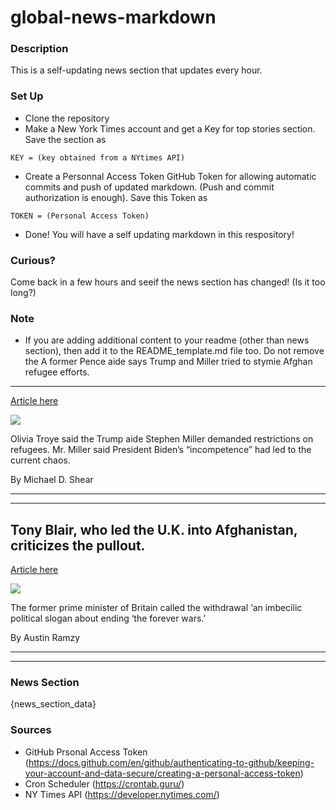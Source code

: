 # global-news-markdown

### Description 
This is a self-updating news section that updates every hour.

### Set Up 
* Clone the repository
* Make a New York Times account and get a Key for top stories section. Save the section as 
 ```
 KEY = (key obtained from a NYtimes API)
 ```
*  Create a Personnal Access Token GitHub Token for allowing automatic commits and push of updated markdown. (Push and commit authorization is enough). Save this Token as 
```
TOKEN = (Personal Access Token)
```
* Done! You will have a self updating markdown in this respository!

### Curious?
Come back in a few hours and seeif the news section has changed! (Is it too long?)

### Note
* If you are adding additional content to your readme (other than news section), then add it to the README_template.md file too. Do not remove the A former Pence aide says Trump and Miller tried to stymie Afghan refugee efforts.
---------------------------------------------------------------------------------

[Article here](https://www.nytimes.com/2021/08/21/world/asia/pence-troye-trump-miller-afghan-refugees.html)

[![](https://static01.nyt.com/images/2021/08/21/world/21afghanistan-briefing-troye-trump/merlin_175014276_0c62ac1d-b592-4b5e-ac81-2d5cf73f58e7-superJumbo.jpg)](https://www.nytimes.com/2021/08/21/world/asia/pence-troye-trump-miller-afghan-refugees.html)

Olivia Troye said the Trump aide Stephen Miller demanded restrictions on refugees. Mr. Miller said President Biden’s “incompetence” had led to the current chaos.

By Michael D. Shear

* * *

* * *

Tony Blair, who led the U.K. into Afghanistan, criticizes the pullout.
----------------------------------------------------------------------

[Article here](https://www.nytimes.com/2021/08/22/world/tony-blair-afghanistan-pullout.html)

[![](https://static01.nyt.com/images/2021/08/22/world/22afghanistanbriefing-tony-blair/merlin_15962709_4ea881df-c327-4bc9-a11d-3ff741bcd066-superJumbo.jpg)](https://www.nytimes.com/2021/08/22/world/tony-blair-afghanistan-pullout.html)

The former prime minister of Britain called the withdrawal ‘an imbecilic political slogan about ending ‘the forever wars.’

By Austin Ramzy

* * *

* * *

### News Section 
{news_section_data}


### Sources 
* GitHub Prsonal Access Token (https://docs.github.com/en/github/authenticating-to-github/keeping-your-account-and-data-secure/creating-a-personal-access-token)
* Cron Scheduler (https://crontab.guru/)
* NY Times API (https://developer.nytimes.com/)

